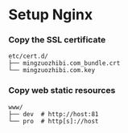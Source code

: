 # Setup Nginx

### Copy the SSL certificate

```text
etc/cert.d/
├── mingzuozhibi.com_bundle.crt
└── mingzuozhibi.com.key
```

### Copy web static resources

```text
www/
├── dev  # http://host:81
└── pro  # http[s]://host
```
